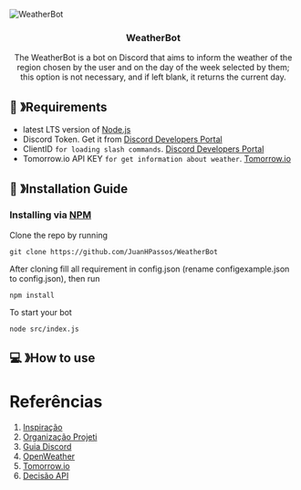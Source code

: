 ![WeatherBot](https://capsule-render.vercel.app/api?type=waving&color=timeAuto&height=300&section=header&text=WeatherBot&fontSize=90)

<h3 align="center">WeatherBot</h3>

<p align="center">The WeatherBot is a bot on Discord that aims to inform the weather of the region chosen by the user and on the day of the week selected by them; this option is not necessary, and if left blank, it returns the current day.</p>

## 📝 》Requirements

- latest LTS version of [Node.js](https://nodejs.org/pt)
- Discord Token. Get it from [Discord Developers Portal](https://discord.com/developers/applications)
- ClientID `for loading slash commands`. [Discord Developers Portal](https://discord.com/developers/applications)
- Tomorrow.io API KEY `for get information about weather`. [Tomorrow.io](https://www.tomorrow.io/)

## 📖 》Installation Guide

### Installing via [NPM](https://www.npmjs.com/)

Clone the repo by running
```
git clone https://github.com/JuanHPassos/WeatherBot 
```
After cloning fill all requirement in config.json (rename configexample.json to config.json), then run
```
npm install
```
To start your bot
```
node src/index.js
```

## 💻 》How to use

# Referências

1. [Inspiração](https://zerotomastery-io.translate.goog/blog/node-js-projects-for-beginners-and-above/?_x_tr_sl=en&_x_tr_tl=pt&_x_tr_hl=pt&_x_tr_pto=tc)
2. [Organização Projeti](https://awari.com.br/como-criar-um-projeto-de-backend-com-node-js-guia-completo/)
3. [Guia Discord](https://discordjs.guide/#before-you-begin)
4. [OpenWeather](https://openweathermap.org/)
5. [Tomorrow.io](https://www.tomorrow.io/weather-api/)
6. [Decisão API](https://www.tomorrow.io/blog/tomorrow-vs-openweathermap/)
